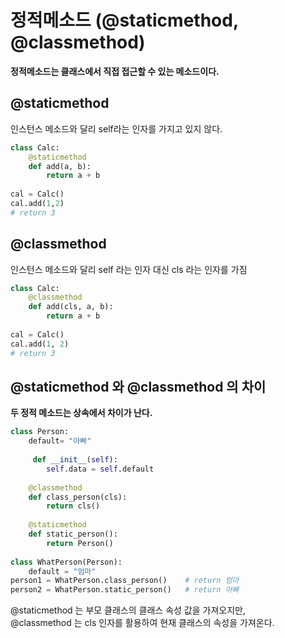 # 정적메소드 (@staticmethod, @classmethod)

**정적메소드는 클래스에서 직접 접근할 수 있는 메소드이다.**

## @staticmethod

인스턴스 메소드와 달리 self라는 인자를 가지고 있지 않다.
```python
class Calc:
    @staticmethod
    def add(a, b):
        return a + b
   
cal = Calc()
cal.add(1,2)
# return 3
```

## @classmethod
인스턴스 메소드와 달리 self 라는 인자 대신 cls 라는 인자를 가짐

```python
class Calc:
    @classmethod
    def add(cls, a, b):
        return a + b
        
cal = Calc()
cal.add(1, 2)
# return 3
```

## @staticmethod 와 @classmethod 의 차이
**두 정적 메소드는 상속에서 차이가 난다.**

```python
class Person:
    default= "아빠"
    
     def __init__(self):
        self.data = self.default
    
    @classmethod
    def class_person(cls):
        return cls()
    
    @staticmethod
    def static_person():
        return Person()
    
class WhatPerson(Person):
    default = "엄마"
person1 = WhatPerson.class_person()    # return 엄마
person2 = WhatPerson.static_person()   # return 아빠
```

@staticmethod 는 부모 클래스의 클래스 속성 값을 가져오지만,  
@classmethod 는 cls 인자를 활용하여 현재 클래스의 속성을 가져온다.
